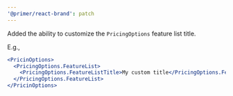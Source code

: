 ```yaml
---
'@primer/react-brand': patch
---
```


Added the ability to customize the `PricingOptions` feature list title.

E.g.,

```jsx
<PricinOptions>
  <PricingOptions.FeatureList>
    <PricingOptions.FeatureListTitle>My custom title</PricingOptions.FeatureListTitle>
  </PricingOptions.FeatureList>
</PricinOptions>
```
